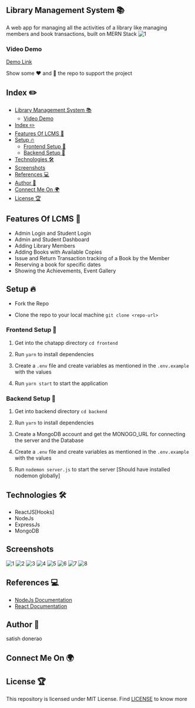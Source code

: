 ## Library Management System 📚

A web app for managing all the activities of a library like managing members and book transactions, built on MERN Stack
![1](https://user-images.githubusercontent.com/73348574/205624307-6a1b18fa-5ef7-4de9-b141-9225eca62c6c.png)

### Video Demo

[Demo Link](https://drive.google.com/file/d/1gddUdOE41WaEyY4OWoJtDa0l6VJZTg94/view?usp=sharing)

Show some ❤️ and 🌟 the repo to support the project

## Index ✏️

- [Library Management System 📚](#library-management-system-)
  - [Video Demo](#video-demo)
- [Index ✏️](#index-️)
- [Features Of LCMS 🚀](#features-of-lcms-)
- [Setup 🔥](#setup-)
  - [Frontend Setup 🍧](#frontend-setup-)
  - [Backend Setup 🍿](#backend-setup-)
- [Technologies 🛠](#technologies-)
- [Screenshots](#screenshots)
- [References 💻](#references-)
- [Author 📝](#author-)
- [Connect Me On 🌍](#connect-me-on-)
- [License 🏆](#license-)

## Features Of LCMS 🚀

- Admin Login and Student Login
- Admin and Student Dashboard
- Adding Library Members
- Adding Books with Available Copies
- Issue and Return Transaction tracking of a Book by the Member
- Reserving a book for specific dates
- Showing the Achievements, Event Gallery

## Setup 🔥

- Fork the Repo

- Clone the repo to your local machine
  `git clone <repo-url>`

### Frontend Setup 🍧

1. Get into the chatapp directory
   `cd frontend`

2. Run `yarn` to install dependencies

3. Create a `.env` file and create variables as mentioned in the `.env.example` with the values

4. Run `yarn start` to start the application

### Backend Setup 🍿

1. Get into backend directory `cd backend`

2. Run `yarn` to install dependencies

3. Create a MongoDB account and get the MONOGO_URL for connecting the server and the Database

4. Create a `.env` file and create variables as mentioned in the `.env.example` with the values

5. Run `nodemon server.js` to start the server [Should have installed nodemon globally]

## Technologies 🛠

- ReactJS[Hooks]
- NodeJs
- ExpressJs
- MongoDB

## Screenshots

![1](https://user-images.githubusercontent.com/73348574/205623377-999c0de5-6796-4100-85e6-96e3e7d4fb77.png)
![2](https://user-images.githubusercontent.com/73348574/205632416-bfcc2c19-3f70-4688-bb7e-0ccd83be3038.png)
![3](https://user-images.githubusercontent.com/73348574/205632598-6b009820-20ec-4e9f-92bf-00af92d4f1a4.png)
![4](https://user-images.githubusercontent.com/73348574/205632198-d99fcc8d-903d-4b60-9cec-56f8e0716290.png)
![5](https://user-images.githubusercontent.com/73348574/205631397-2793e97e-3cc6-4b60-8ee1-ec81716b9d6d.png)
![6](https://user-images.githubusercontent.com/73348574/205631670-5dcb6437-afb1-4aaf-87d7-b47c3b01d7b1.png)
![7](https://user-images.githubusercontent.com/73348574/205631804-6c631b5e-8bcd-41c4-bb73-bab6ea8b78f7.png)
![8](https://user-images.githubusercontent.com/73348574/205631977-f393ca09-aa24-42a5-9bd7-d92d471c514c.png)

## References 💻

- [NodeJs Documentation](https://nodejs.org/en/docs/)
- [React Documentation](https://reactjs.org/docs/getting-started.html)

## Author 📝

 satish donerao

## Connect Me On 🌍



## License 🏆

This repository is licensed under MIT License. Find [LICENSE](LICENSE) to know more
